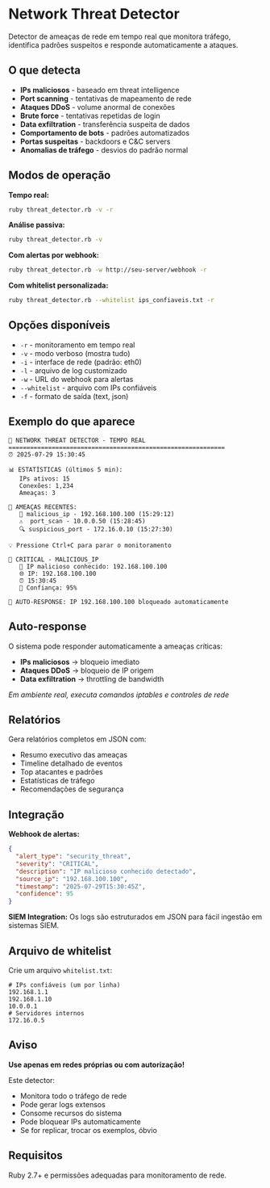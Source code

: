 # Network Threat Detector

Detector de ameaças de rede em tempo real que monitora tráfego, identifica padrões suspeitos e responde automaticamente a ataques.

## O que detecta

- **IPs maliciosos** - baseado em threat intelligence
- **Port scanning** - tentativas de mapeamento de rede  
- **Ataques DDoS** - volume anormal de conexões
- **Brute force** - tentativas repetidas de login
- **Data exfiltration** - transferência suspeita de dados
- **Comportamento de bots** - padrões automatizados
- **Portas suspeitas** - backdoors e C&C servers
- **Anomalias de tráfego** - desvios do padrão normal

## Modos de operação

**Tempo real:**
```bash
ruby threat_detector.rb -v -r
```

**Análise passiva:**
```bash
ruby threat_detector.rb -v
```

**Com alertas por webhook:**
```bash
ruby threat_detector.rb -w http://seu-server/webhook -r
```

**Com whitelist personalizada:**
```bash
ruby threat_detector.rb --whitelist ips_confiaveis.txt -r
```

## Opções disponíveis

- `-r` - monitoramento em tempo real
- `-v` - modo verboso (mostra tudo)
- `-i` - interface de rede (padrão: eth0)
- `-l` - arquivo de log customizado
- `-w` - URL do webhook para alertas
- `--whitelist` - arquivo com IPs confiáveis
- `-f` - formato de saída (text, json)

## Exemplo do que aparece

```
🚨 NETWORK THREAT DETECTOR - TEMPO REAL
============================================================
⏰ 2025-07-29 15:30:45

📊 ESTATÍSTICAS (últimos 5 min):
   IPs ativos: 15
   Conexões: 1,234
   Ameaças: 3

🚨 AMEAÇAS RECENTES:
   🚨 malicious_ip - 192.168.100.100 (15:29:12)
   ⚠️  port_scan - 10.0.0.50 (15:28:45)
   🔍 suspicious_port - 172.16.0.10 (15:27:30)

💡 Pressione Ctrl+C para parar o monitoramento

🚨 CRITICAL - MALICIOUS_IP
   📍 IP malicioso conhecido: 192.168.100.100
   🌐 IP: 192.168.100.100
   ⏰ 15:30:45
   🎯 Confiança: 95%

🚫 AUTO-RESPONSE: IP 192.168.100.100 bloqueado automaticamente
```

## Auto-response

O sistema pode responder automaticamente a ameaças críticas:

- **IPs maliciosos** → bloqueio imediato
- **Ataques DDoS** → bloqueio de IP origem
- **Data exfiltration** → throttling de bandwidth

*Em ambiente real, executa comandos iptables e controles de rede*

## Relatórios

Gera relatórios completos em JSON com:

- Resumo executivo das ameaças
- Timeline detalhado de eventos
- Top atacantes e padrões
- Estatísticas de tráfego
- Recomendações de segurança

## Integração

**Webhook de alertas:**
```json
{
  "alert_type": "security_threat",
  "severity": "CRITICAL",
  "description": "IP malicioso conhecido detectado",
  "source_ip": "192.168.100.100",
  "timestamp": "2025-07-29T15:30:45Z",
  "confidence": 95
}
```

**SIEM Integration:**
Os logs são estruturados em JSON para fácil ingestão em sistemas SIEM.

## Arquivo de whitelist

Crie um arquivo `whitelist.txt`:
```
# IPs confiáveis (um por linha)
192.168.1.1
192.168.1.10
10.0.0.1
# Servidores internos
172.16.0.5
```

## Aviso

**Use apenas em redes próprias ou com autorização!**

Este detector:
- Monitora todo o tráfego de rede
- Pode gerar logs extensos
- Consome recursos do sistema
- Pode bloquear IPs automaticamente
- Se for replicar, trocar os exemplos, óbvio

## Requisitos

Ruby 2.7+ e permissões adequadas para monitoramento de rede.
